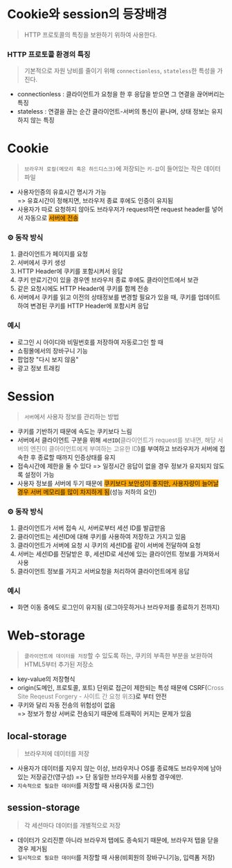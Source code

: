 # Cookie와 session의 등장배경

> HTTP 프로토콜의 특징을 보완하기 위하여 사용한다.

### HTTP 프로토콜 환경의 특징

> 기본적으로 자원 낭비를 줄이기 위해 `connectionless`, `stateless`한 특성을 가진다.

- connectionless : 클라이언트가 요청을 한 후 응답을 받으면 그 연결을 끊어버리는 특징
- stateless : 연결을 끊는 순간 클라이언트-서버의 통신이 끝나며, 상태 정보는 유지하지 않는 특징

# Cookie

> `브라우저 로컬(메모리 혹은 하드디스크)`에 저장되는 `키-값`이 들어있는 작은 데이터파일

- 사용자인증의 유효시간 명시가 가능<br />
  => 유효시간이 정해지면, 브라우저 종료 후에도 인증이 유지됨
- 사용자가 따로 요청하지 않아도 브라우저가 request하면 request header를 넣어서 자동으로 <span style="background-color: orange">서버에 전송</span>

### ⚙️ 동작 방식

1. 클라이언트가 페이지를 요청
2. 서버에서 쿠키 생성
3. HTTP Header에 쿠키를 포함시켜서 응답
4. 쿠키 만료기간이 있을 경우엔 브라우저 종료 후에도 클라이언트에서 보관
5. 같은 요청시에도 HTTP Header에 쿠키를 함께 전송
6. 서버에서 쿠키를 읽고 이전의 상태정보를 변경할 필요가 있을 때, 쿠키를 업데이트하여 변경된 쿠키를 HTTP Header에 포함시켜 응답

### 예시

- 로그인 시 아이디와 비밀번호를 저장하여 자동로그인 할 때
- 쇼핑몰에서의 장바구니 기능
- 팝업창 "다시 보지 않음"
- 광고 정보 트래킹

# Session

> `서버`에서 사용자 정보를 관리하는 방법

- 쿠키를 기반하기 때문에 속도는 쿠키보다 느림
- 서버에서 클라이언트 구분을 위해 `세션ID`(<span style="color: gray">클라이언트가 request를 보내면, 해당 서버의 엔진이 클아이언트에게 부여하는 고유한 ID</span>)를 부여하고 브라우저가 서버에 접속한 후 종료할 때까지 인증상태를 유지
- 접속시간에 제한을 둘 수 있다 => 일정시간 응답이 없을 경우 정보가 유지되지 않도록 설정이 가능
- 사용자 정보를 서버에 두기 때문에 <span style="background-color: orange">쿠키보다 보안성이 좋지만, 사용자량이 늘어날 경우 서버 메모리를 많이 차지하게 됨</span>(성능 저하의 요인)

### ⚙️ 동작 방식

1. 클라이언트가 서버 접속 시, 서버로부터 세션 ID를 발급받음
2. 클라이언트는 세션ID에 대해 쿠키를 사용하여 저장하고 가지고 있음
3. 클라이언트가 서버에 요청 시 쿠키의 세션ID를 같이 서버에 전달하여 요청
4. 서버는 세션ID를 전달받은 후, 세션ID로 세션에 있는 클라이언트 정보를 가져와서 사용
5. 클라이언트 정보를 가지고 서버요청을 처리하여 클라이언트에게 응답

### 예시

- 화면 이동 중에도 로그인이 유지됨 (로그아웃하거나 브라우저를 종료하기 전까지)

# Web-storage

> `클라이언트에 데이터를 저장`할 수 있도록 하는, 쿠키의 부족한 부분을 보완하여 HTML5부터 추가된 저장소

- key-value의 저장형식
- origin(도메인, 프로토콜, 포트) 단위로 접근이 제한되는 특성 때문에 CSRF(<span style="color: gray">Cross Site Reqeust Forgery - 사이트 간 요청 위조</span>)로 부터 안전
- 쿠키와 달리 자동 전송의 위험성이 없음<br />
  => 정보가 항상 서버로 전송되기 때문에 트래픽이 커지는 문제가 있음

## local-storage

> 브라우저에 데이터를 저장

- 사용자가 데이터를 지우지 않는 이상, 브라우저나 OS를 종료해도 브라우저에 남아있는 저장공간(영구성) => 단 동일한 브라우저를 사용할 경우에만.
- `지속적으로 필요한 데이터`를 저장할 때 사용(자동 로그인)

## session-storage

> 각 세션마다 데이터를 개별적으로 저장

- 데이터가 오리진뿐 아니라 브라우저 탭에도 종속되기 때문에, 브라우저 탭을 닫을 경우 제거됨
- `일시적으로 필요한 데이터`를 저장할 때 사용(비회원의 장바구니기능, 입력폼 저장)
